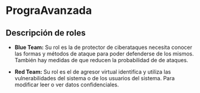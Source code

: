 # PrograAvanzada
## Descripción de roles
 - **Blue Team:**  Su rol es la de protector de ciberataques necesita conocer las formas y métodos de ataque para poder defenderse de los mismos. También hay medidas de que reducen la probabilidad de de ataques. 

- **Red Team:** Su rol es el de agresor virtual identifica y utiliza las vulnerabilidades del sistema o de los usuarios del sistema. Para modificar leer o ver datos confidenciales. 
